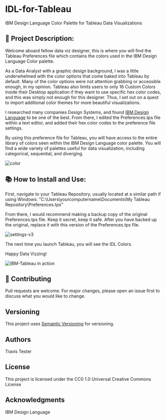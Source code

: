 # IDL-for-Tableau
IBM Design Language Color Palette for Tableau Data Visualizations

## 📝 Project Description:

Welcome aboard fellow data viz designer, this is where you will find the Tableau Preferences file which contains the colors used in the IBM Design Language Color palette.

As a Data Analyst with a graphic design background, I was a little underwhelmed with the color options that come baked into Tableau by default. Many of the color options were not attention grabbing or accessible enough, in my opinion. Tableau also limits users to only 16 Custom Colors inside their Desktop application if they want to use specific hex color codes, and this was simply not enough for this designer. Thus, I set out on a quest to import additional color themes for more beautiful visualizations.

I researched many companies Design Systems, and found [IBM Design Language](https://www.ibm.com/design/language/color) to be one of the best. From there, I edited the Preferences.tps file within a text editor, and added their hex color codes to the preference file settings.

By using this preference file for Tableau, you will have access to the entire library of colors seen within the IBM Design Language color palette. You will find a wide variety of palettes useful for data visualization, including categorical, sequential, and diverging. 

![color](https://user-images.githubusercontent.com/88358061/194197991-6a6bf0e8-e7d3-4dee-83e4-178cc162871c.png)

## 📚 How to Install and Use: 

First, navigate to your Tableau Repository, usually located at a similar path if using Windows: 
"C:\Users\yourcomputername\Documents\My Tableau Repository\Preferences.tps"


From there, I would recommend making a backup copy of the original Preferences.tps file. Keep it secret, keep it safe. After you have backed up the original, replace it with this version of the Preferences.tps file.

![settings-v3](https://user-images.githubusercontent.com/88358061/194199371-fd5709aa-728c-4378-a52d-c015b5db434d.png)


The next time you launch Tableau, you will see the IDL Colors.

Happy Data Vizzing!

![IBM-Tableau in action](https://user-images.githubusercontent.com/88358061/194198386-e6a035bd-301c-4dde-84f8-f485a66689e2.png)

## 🌟 Contributing
Pull requests are welcome. For major changes, please open an issue first to discuss what you would like to change.

## Versioning

This project uses [Semantic Versioning](https://semver.org/) for versioning.

## Authors

Travis Tester

## License

This project is licensed under the CC0 1.0 Universal Creative Commons License

## Acknowledgments

IBM Design Language
